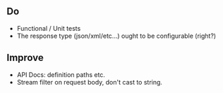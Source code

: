 ## Do

* Functional / Unit tests
* The response type (json/xml/etc...) ought to be configurable (right?)

## Improve

* API Docs: definition paths etc.
* Stream filter on request body, don't cast to string.